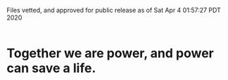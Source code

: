 Files vetted, and approved for public release as of Sat Apr  4 01:57:27 PDT 2020<br><br><h1>Together we are power, and power can save a life.</h1>

